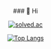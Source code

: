 

<!--
**Pma10/Pma10** is a ✨ _special_ ✨ repository because its `README.md` (this file) appears on your GitHub profile.

Here are some ideas to get you started:

- 🔭 I’m currently working on ...
- 🌱 I’m currently learning ...
- 👯 I’m looking to collaborate on ...
- 🤔 I’m looking for help with ...
- 💬 Ask me about ...
- 📫 How to reach me: ...
- 😄 Pronouns: ...
- ⚡ Fun fact: ...
-->
<div align="center">
### 👋 Hi
  
[![solved.ac](https://solvedac-cards-starcea.paring.moe/profile/pma)](https://solved.ac/profile/pma)

[![Top Langs](https://github-readme-stats.vercel.app/api/top-langs/?username=Pma10)](https://github.com/Pma10)
</div>
